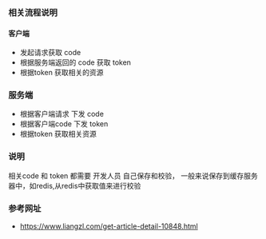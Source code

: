 ### 相关流程说明
#### 客户端
- 发起请求获取 code
- 根据服务端返回的 code 获取 token
- 根据token 获取相关的资源

### 服务端
- 根据客户端请求 下发 code
- 根据客户端code 下发 token
- 根据token 获取相关资源

### 说明
相关code 和 token 都需要 开发人员 自己保存和校验，
一般来说保存到缓存服务器中，如redis,从redis中获取值来进行校验

### 参考网址 
- https://www.liangzl.com/get-article-detail-10848.html